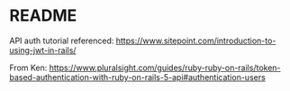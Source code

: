 # README

API auth tutorial referenced:
https://www.sitepoint.com/introduction-to-using-jwt-in-rails/

From Ken:
https://www.pluralsight.com/guides/ruby-ruby-on-rails/token-based-authentication-with-ruby-on-rails-5-api#authentication-users
